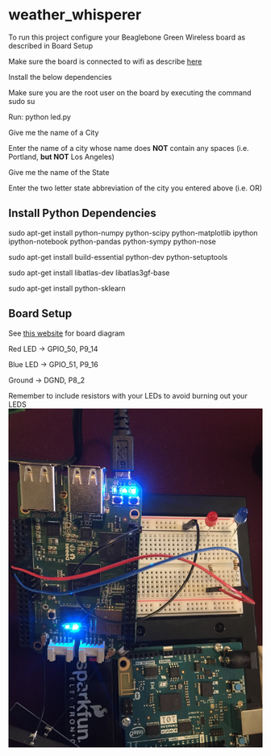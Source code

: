 # weather_whisperer
To run this project configure your Beaglebone Green Wireless board as described in Board Setup

Make sure the board is connected to wifi as describe [here](http://wiki.seeed.cc/SeeedStudio_BeagleBone_Green_Wireless/)

Install the below dependencies

Make sure you are the root user on the board by executing the command sudo su

Run: python led.py

Give me the name of a City

Enter the name of a city whose name does **NOT** contain any spaces (i.e. Portland, **but NOT** Los Angeles)

Give me the name of the State

Enter the two letter state abbreviation of the city you entered above (i.e. OR)

## Install Python Dependencies
sudo apt-get install python-numpy python-scipy python-matplotlib ipython ipython-notebook python-pandas python-sympy python-nose

sudo apt-get install build-essential python-dev python-setuptools

sudo apt-get install libatlas-dev libatlas3gf-base

sudo apt-get install python-sklearn

## Board Setup
See [this website](http://wiki.seeed.cc/SeeedStudio_BeagleBone_Green_Wireless/) for board diagram 

Red LED -> GPIO_50, P9_14

Blue LED -> GPIO_51, P9_16

Ground -> DGND, P8_2

Remember to include resistors with your LEDs to avoid burning out your LEDS
![alt text](https://github.com/CUBoulder-2017-IML4HCI/weather_whisperer/blob/master/IMG_2607.JPG "Board")
